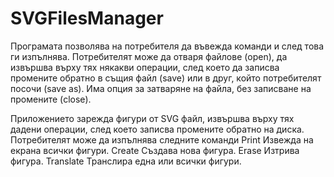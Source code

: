 # SVGFilesManager

Програмата позволява на потребителя да въвежда команди и след това ги изпълнява.  Потребителят може да отваря файлове (open), да извършва върху тях някакви операции, след което да записва промените обратно в същия файл (save) или в друг, който потребителят посочи (save as). Има опция за затваряне на файла, без записване на промените (close). 

Приложението зарежда фигури от SVG файл, извършва върху тях дадени операции, след което записва промените обратно на диска.
Потребителят може да изпълнява следните команди
Print     Извежда на екрана всички фигури.
Create    Създава нова фигура.
Erase     Изтрива фигура.
Translate Транслира една или всички фигури. 


